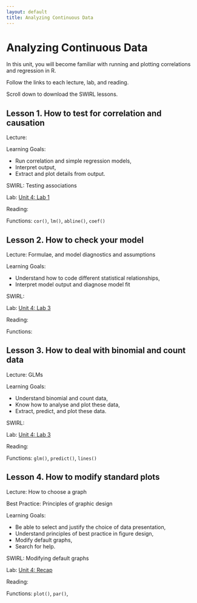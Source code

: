 ```yaml
---
layout: default
title: Analyzing Continuous Data
---
```


# Analyzing Continuous Data

In this unit, you will become familiar with running and plotting correlations and regression in R.

Follow the links to each lecture, lab, and reading.

Scroll down to download the SWIRL lessons.


## Lesson 1. How to test for correlation and causation

Lecture:

Learning Goals:
 - Run correlation and simple regression models,
 - Interpret output,
 - Extract and plot details from output.

SWIRL: Testing associations

Lab: [Unit 4: Lab 1](URL)

Reading:

Functions: `cor()`, `lm()`, `abline()`, `coef()`


## Lesson 2. How to check your model

Lecture: Formulae, and model diagnostics and assumptions

Learning Goals:
 - Understand how to code different statistical relationships,
 - Interpret model output and diagnose model fit

SWIRL:

Lab: [Unit 4: Lab 3](URL)

Reading:

Functions:

## Lesson 3. How to deal with binomial and count data

Lecture: GLMs

Learning Goals:
 - Understand binomial and count data,
 - Know how to analyse and plot these data,
 - Extract, predict, and plot these data.

SWIRL:

Lab: [Unit 4: Lab 3](URL)

Reading:

Functions: `glm()`, `predict()`, `lines()`


## Lesson 4. How to modify standard plots

Lecture: How to choose a graph

Best Practice: Principles of graphic design

Learning Goals:
 - Be able to select and justify the choice of data presentation,
 - Understand principles of best practice in figure design,
 - Modify default graphs,
 - Search for help.


SWIRL: Modifying default graphs

Lab: [Unit 4: Recap](URL)

Reading:

Functions: `plot()`, `par()`,
